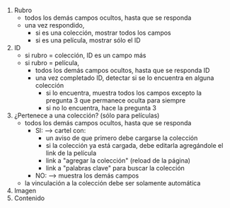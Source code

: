 1. Rubro
	- todos los demás campos ocultos, hasta que se responda
	- una vez respondido,
		- si es una colección, mostrar todos los campos
		- si es una película, mostrar sólo el ID
2. ID
	- si rubro = colección, ID es un campo más
	- si rubro = película,
		- todos los demás campos ocultos, hasta que se responda ID
		- una vez completado ID, detectar si se lo encuentra en alguna colección
			- si lo encuentra, muestra todos los campos excepto la pregunta 3 que permanece oculta para siempre
			- si no lo encuentra, hace la pregunta 3
3. ¿Pertenece a una colección? (sólo para películas)
	- todos los demás campos ocultos, hasta que se responda
		- SI: --> cartel con:
			- un aviso de que primero debe cargarse la colección
			- si la colección ya está cargada, debe editarla agregándole el link de la película
			- link a "agregar la colección" (reload de la página)
			- link a "palabras clave" para buscar la colección
		- NO: --> muestra los demás campos
	- la vinculación a la colección debe ser solamente automática
4. Imagen
5. Contenido

